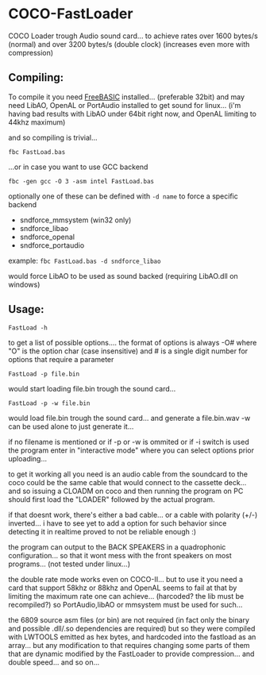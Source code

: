 # COCO-FastLoader
COCO Loader trough Audio sound card... to achieve rates over 1600 bytes/s (normal) and over 3200 bytes/s (double clock) (increases even more with compression)

## Compiling:

  To compile it you need [FreeBASIC](http://www.freebasic.net/) installed... (preferable 32bit)
  and may need LibAO, OpenAL or PortAudio installed to get sound for linux...
  (i'm having bad results with LibAO under 64bit right now, and OpenAL limiting to 44khz maximum)

  and so compiling is trivial...
  
  `fbc FastLoad.bas`
  
  ...or in case you want to use GCC backend
  
  `fbc -gen gcc -O 3 -asm intel FastLoad.bas`
  
  optionally one of these can be defined with `-d name` to force a specific backend
  
  * sndforce_mmsystem  (win32 only)
  * sndforce_libao
  * sndforce_openal
  * sndforce_portaudio
  
  example: `fbc FastLoad.bas -d sndforce_libao`
  
  would force LibAO to be used as sound backed (requiring LibAO.dll on windows)

## Usage:  
  
  `FastLoad -h`
  
  to get a list of possible options.... 
  the format of options is always -O#
  where "O" is the option char (case insensitive) 
  and # is a single digit number for options that require a parameter  
  
  `FastLoad -p file.bin`
  
  would start loading file.bin trough the sound card...
  
  `FastLoad -p -w file.bin`
  
  would load file.bin trough the sound card... and generate a file.bin.wav
  -w can be used alone to just generate it...
  
  if no filename is mentioned or if -p or -w is ommited or if -i switch is used
  the program enter in "interactive mode" where you can select options
  prior uploading... 
  
  to get it working all you need is an audio cable from the soundcard to the coco
  could be the same cable that would connect to the cassette deck...
  and so issuing a CLOADM on coco and then running the program on PC
  should first load the "LOADER" followed by the actual program.
  
  if that doesnt work, there's either a bad cable... or a cable with polarity (+/-)
  inverted... i have to see yet to add a option for such behavior since detecting it
  in realtime proved to not be reliable enough :)
  
  the program can output to the BACK SPEAKERS in a quadrophonic configuration...
  so that it wont mess with the front speakers on most programs...
  (not tested under linux...)
  
  the double rate mode works even on COCO-II... but to use it you need a card that support 58khz or 88khz
  and OpenAL seems to fail at that by limiting the maximum rate one can achieve... (harcoded? the lib must be recompiled?)
  so PortAudio,libAO or mmsystem must be used for such...
  
  the 6809 source asm files (or bin) are not required (in fact only the binary and possible .dll/.so dependencies are required)
  but so they were compiled with LWTOOLS emitted as hex bytes, and hardcoded into the fastload as an array...
  but any modification to that requires changing some parts of them that are dynamic modified by the FastLoader
  to provide compression... and double speed... and so on...
  
  
